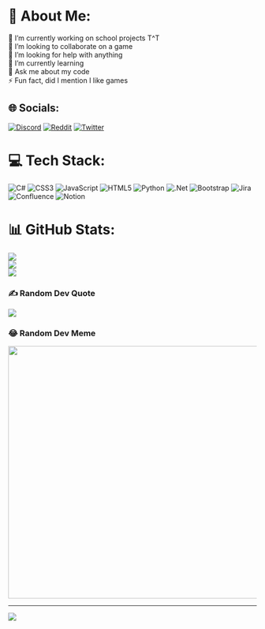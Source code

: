 # 💫 About Me:
🔭 I’m currently working on school projects T^T<br>👯 I’m looking to collaborate on a game<br>🤝 I’m looking for help with anything<br>🌱 I’m currently learning<br>💬 Ask me about my code<br>⚡ Fun fact, did I mention I like games


## 🌐 Socials:
[![Discord](https://img.shields.io/badge/Discord-%237289DA.svg?logo=discord&logoColor=white)](htttps://discord.gg/Difdaf#5690) [![Reddit](https://img.shields.io/badge/Reddit-%23FF4500.svg?logo=Reddit&logoColor=white)](https://reddit.com/user/Difdafuq) [![Twitter](https://img.shields.io/badge/Twitter-%231DA1F2.svg?logo=Twitter&logoColor=white)](https://twitter.com/difdafuq) 

# 💻 Tech Stack:
![C#](https://img.shields.io/badge/c%23-%23239120.svg?style=for-the-badge&logo=c-sharp&logoColor=white) ![CSS3](https://img.shields.io/badge/css3-%231572B6.svg?style=for-the-badge&logo=css3&logoColor=white) ![JavaScript](https://img.shields.io/badge/javascript-%23323330.svg?style=for-the-badge&logo=javascript&logoColor=%23F7DF1E) ![HTML5](https://img.shields.io/badge/html5-%23E34F26.svg?style=for-the-badge&logo=html5&logoColor=white) ![Python](https://img.shields.io/badge/python-3670A0?style=for-the-badge&logo=python&logoColor=ffdd54) ![.Net](https://img.shields.io/badge/.NET-5C2D91?style=for-the-badge&logo=.net&logoColor=white) ![Bootstrap](https://img.shields.io/badge/bootstrap-%23563D7C.svg?style=for-the-badge&logo=bootstrap&logoColor=white) ![Jira](https://img.shields.io/badge/jira-%230A0FFF.svg?style=for-the-badge&logo=jira&logoColor=white) ![Confluence](https://img.shields.io/badge/confluence-%23172BF4.svg?style=for-the-badge&logo=confluence&logoColor=white) ![Notion](https://img.shields.io/badge/Notion-%23000000.svg?style=for-the-badge&logo=notion&logoColor=white)
# 📊 GitHub Stats:
![](https://github-readme-stats.vercel.app/api?username=eDifdaf&theme=radical&hide_border=false&include_all_commits=true&count_private=true)<br/>
![](https://github-readme-streak-stats.herokuapp.com/?user=eDifdaf&theme=radical&hide_border=false)<br/>
![](https://github-readme-stats.vercel.app/api/top-langs/?username=eDifdaf&theme=radical&hide_border=false&include_all_commits=true&count_private=true&layout=compact)

### ✍️ Random Dev Quote
![](https://quotes-github-readme.vercel.app/api?type=vetical&theme=radical)

### 😂 Random Dev Meme
<img src="https://random-memer.herokuapp.com/" width="512px"/>

---
[![](https://visitcount.itsvg.in/api?id=eDifdaf&icon=2&color=7)](https://visitcount.itsvg.in)

